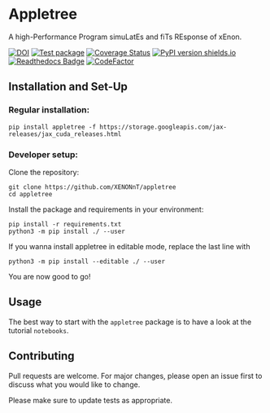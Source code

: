 # Appletree
A high-Performance Program simuLatEs and fiTs REsponse of xEnon.

[![DOI](https://zenodo.org/badge/534803881.svg)](https://zenodo.org/badge/latestdoi/534803881)
[![Test package](https://github.com/XENONnT/appletree/actions/workflows/pytest.yml/badge.svg?branch=master)](https://github.com/XENONnT/appletree/actions/workflows/pytest.yml)
[![Coverage Status](https://coveralls.io/repos/github/XENONnT/appletree/badge.svg)](https://coveralls.io/github/XENONnT/appletree)
[![PyPI version shields.io](https://img.shields.io/pypi/v/appletree.svg)](https://pypi.python.org/pypi/appletree/)
[![Readthedocs Badge](https://readthedocs.org/projects/appletree/badge/?version=latest)](https://appletree.readthedocs.io/en/latest/?badge=latest)
[![CodeFactor](https://www.codefactor.io/repository/github/xenonnt/appletree/badge)](https://www.codefactor.io/repository/github/xenonnt/appletree)

## Installation and Set-Up

### Regular installation:
```
pip install appletree -f https://storage.googleapis.com/jax-releases/jax_cuda_releases.html
```

### Developer setup:
Clone the repository:

```
git clone https://github.com/XENONnT/appletree
cd appletree
```

Install the package and requirements in your environment:

```
pip install -r requirements.txt
python3 -m pip install ./ --user
```

If you wanna install appletree in editable mode, replace the last line with

```
python3 -m pip install --editable ./ --user
```

You are now good to go!

## Usage
The best way to start with the `appletree` package is to have a look at the tutorial `notebooks`. 

## Contributing
Pull requests are welcome. For major changes, please open an issue first to discuss what you would like to change.

Please make sure to update tests as appropriate.
